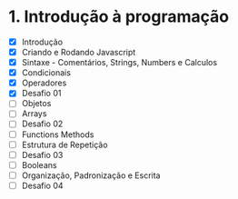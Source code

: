 
# 1. Introdução à programação


- [X] Introdução
- [X] Criando e Rodando Javascript
- [X] Sintaxe - Comentários, Strings, Numbers e Calculos
- [X] Condicionais
- [X] Operadores
- [X] Desafio 01
- [ ] Objetos
- [ ] Arrays
- [ ] Desafio 02
- [ ] Functions Methods
- [ ] Estrutura de Repetição
- [ ] Desafio 03
- [ ] Booleans
- [ ] Organização, Padronização e Escrita
- [ ] Desafio 04
